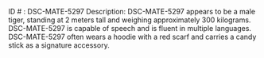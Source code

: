 ID # : DSC-MATE-5297
Description: DSC-MATE-5297 appears to be a male tiger, standing at 2 meters tall and weighing approximately 300 kilograms. DSC-MATE-5297 is capable of speech and is fluent in multiple languages. DSC-MATE-5297 often wears a hoodie with a red scarf and carries a candy stick as a signature accessory.
